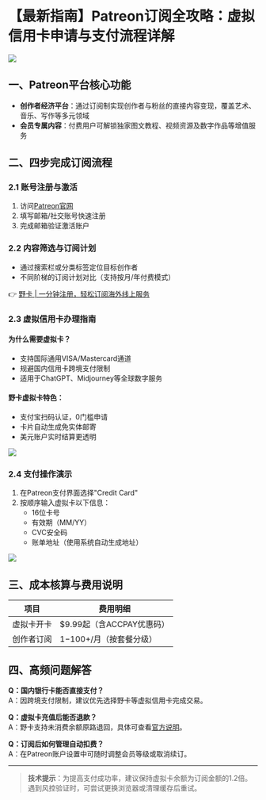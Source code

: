 # 【最新指南】Patreon订阅全攻略：虚拟信用卡申请与支付流程详解

![](https://bbtdd.com/wp-content/uploads/img/202710844105.webp)

## 一、Patreon平台核心功能
- **创作者经济平台**：通过订阅制实现创作者与粉丝的直接内容变现，覆盖艺术、音乐、写作等多元领域
- **会员专属内容**：付费用户可解锁独家图文教程、视频资源及数字作品等增值服务

## 二、四步完成订阅流程
### 2.1 账号注册与激活
1. 访问[Patreon官网](https://www.patreon.com/)
2. 填写邮箱/社交账号快速注册
3. 完成邮箱验证激活账户

### 2.2 内容筛选与订阅计划
- 通过搜索栏或分类标签定位目标创作者
- 不同阶梯的订阅计划对比（支持按月/年付费模式）

👉 [野卡 | 一分钟注册，轻松订阅海外线上服务](https://bbtdd.com/yeka)

### 2.3 虚拟信用卡办理指南
#### 为什么需要虚拟卡？
- 支持国际通用VISA/Mastercard通道
- 规避国内信用卡跨境支付限制
- 适用于ChatGPT、Midjourney等全球数字服务

#### 野卡虚拟卡特色：
- 支付宝扫码认证，0门槛申请
- 卡片自动生成免实体邮寄
- 美元账户实时结算更透明

![](https://bbtdd.com/wp-content/uploads/img/591522701.webp)

### 2.4 支付操作演示
1. 在Patreon支付界面选择"Credit Card"
2. 按顺序输入虚拟卡以下信息：
   - 16位卡号
   - 有效期（MM/YY）
   - CVC安全码
   - 账单地址（使用系统自动生成地址）

![](https://bbtdd.com/wp-content/uploads/img/011489038.webp)

## 三、成本核算与费用说明
| 项目        | 费用明细                |
|-------------|-------------------------|
| 虚拟卡开卡  | $9.99起（含ACCPAY优惠码）|
| 创作者订阅  | $1-$100+/月（按套餐分级）|

## 四、高频问题解答
**Q：国内银行卡能否直接支付？**  
A：因跨境支付限制，建议优先选择野卡等虚拟信用卡完成交易。

**Q：虚拟卡充值后能否退款？**  
A：野卡支持未消费余额原路退回，具体可查看[官方说明](https://bbtdd.com/yeka)。

**Q：订阅后如何管理自动扣费？**  
A：在Patreon账户设置中可随时调整会员等级或取消续订。

---

> **技术提示**：为提高支付成功率，建议保持虚拟卡余额为订阅金额的1.2倍。遇到风控验证时，可尝试更换浏览器或清理缓存后重试。